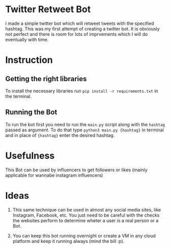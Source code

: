# Twitter Retweet Bot

I made a simple twitter bot which will retweet tweets with the specified hashtag. This was my first attempt of creating a twitter bot. It is obviously not perfect and there is room for lots of imprvements which I will do eventually with time.

# Instruction

## Getting the right libraries

To install the necessary libraries run ```pip install -r requirements.txt``` in the terminal.

## Running the Bot

To run the bot first you need to run the ```main.py``` script along with the ```hashtag``` passed as argument. To do that type ```python3 main.py {hashtag}``` in terminal and in place of ```{hashtag}``` enter the desired hashtag.

# Usefulness

This Bot can be used by influencers to get followers or likes (mainly applicable for wannabe instagram influencers)


# Ideas

1. This same technique can be used in almost any social media sites, like Instagram, Facebook, etc. You just need to be careful with the checks the websites perform to determine wheter a user is a real person or a Bot.

2. You can keep this bot running overnight or create a VM in any cloud platform and keep it running always (mind the bill :p).
